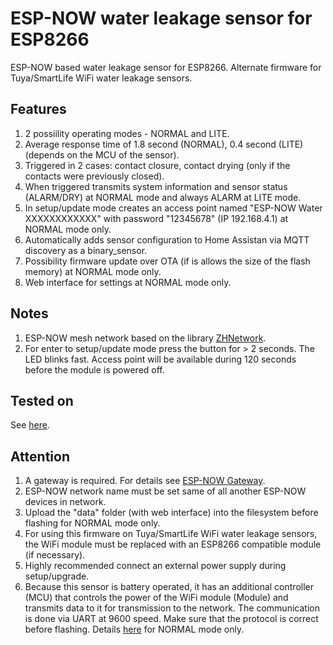 # ESP-NOW water leakage sensor for ESP8266

ESP-NOW based water leakage sensor for ESP8266. Alternate firmware for Tuya/SmartLife WiFi water leakage sensors.

## Features

1. 2 possiility operating modes - NORMAL and LITE.
2. Average response time of 1.8 second (NORMAL), 0.4 second (LITE) (depends on the MCU of the sensor).
3. Triggered in 2 cases: contact closure, contact drying (only if the contacts were previously closed).
4. When triggered transmits system information and sensor status (ALARM/DRY) at NORMAL mode and always ALARM at LITE mode.
5. In setup/update mode creates an access point named "ESP-NOW Water XXXXXXXXXXXX" with password "12345678" (IP 192.168.4.1) at NORMAL mode only.
6. Automatically adds sensor configuration to Home Assistan via MQTT discovery as a binary_sensor.
7. Possibility firmware update over OTA (if is allows the size of the flash memory) at NORMAL mode only.
8. Web interface for settings at NORMAL mode only.
  
## Notes

1. ESP-NOW mesh network based on the library [ZHNetwork](https://github.com/aZholtikov/ZHNetwork).
2. For enter to setup/update mode press the button for > 2 seconds. The LED blinks fast. Access point will be available during 120 seconds before the module is powered off.

## Tested on

See [here](https://github.com/aZholtikov/ESP-NOW-Water-Leakage-Sensor/tree/main/hardware).

## Attention

1. A gateway is required. For details see [ESP-NOW Gateway](https://github.com/aZholtikov/ESP-NOW-Gateway).
2. ESP-NOW network name must be set same of all another ESP-NOW devices in network.
3. Upload the "data" folder (with web interface) into the filesystem before flashing for NORMAL mode only.
4. For using this firmware on Tuya/SmartLife WiFi water leakage sensors, the WiFi module must be replaced with an ESP8266 compatible module (if necessary).
5. Highly recommended connect an external power supply during setup/upgrade.
6. Because this sensor is battery operated, it has an additional controller (MCU) that controls the power of the WiFi module (Module) and transmits data to it for transmission to the network. The communication is done via UART at 9600 speed. Make sure that the protocol is correct before flashing. Details [here](https://github.com/aZholtikov/ESP-NOW-Water-Leakage-Sensor/tree/main/doc) for NORMAL mode only.
